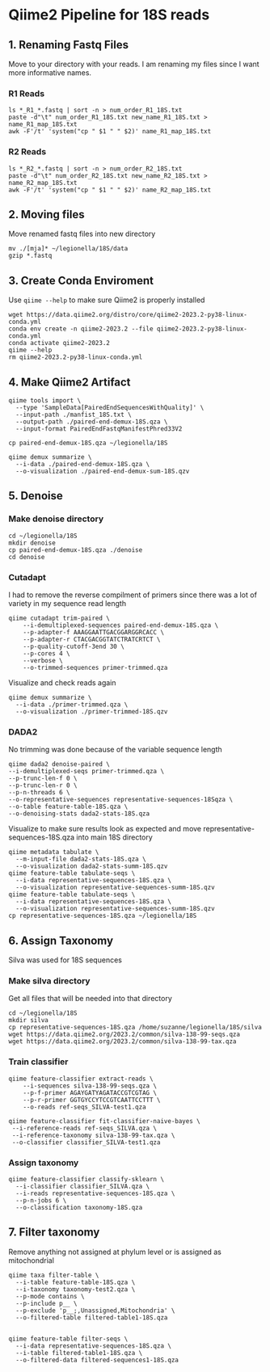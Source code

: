 # Qiime2 Pipeline for 18S reads
## 1. Renaming Fastq Files
Move to your directory with your reads. I am renaming my files since I want more informative names. 
### R1 Reads
```
ls *_R1_*.fastq | sort -n > num_order_R1_18S.txt
paste -d"\t" num_order_R1_18S.txt new_name_R1_18S.txt > name_R1_map_18S.txt
awk -F'/t' 'system("cp " $1 " " $2)' name_R1_map_18S.txt
```
### R2 Reads
```
ls *_R2_*.fastq | sort -n > num_order_R2_18S.txt
paste -d"\t" num_order_R2_18S.txt new_name_R2_18S.txt > name_R2_map_18S.txt
awk -F'/t' 'system("cp " $1 " " $2)' name_R2_map_18S.txt
```
## 2. Moving files
Move renamed fastq files into new directory
```
mv ./[mja]* ~/legionella/18S/data
gzip *.fastq
```
## 3. Create Conda Enviroment
Use `qiime --help` to make sure Qiime2 is properly installed
```
wget https://data.qiime2.org/distro/core/qiime2-2023.2-py38-linux-conda.yml
conda env create -n qiime2-2023.2 --file qiime2-2023.2-py38-linux-conda.yml
conda activate qiime2-2023.2
qiime --help
rm qiime2-2023.2-py38-linux-conda.yml
```
## 4. Make Qiime2 Artifact 
```
qiime tools import \
  --type 'SampleData[PairedEndSequencesWithQuality]' \
  --input-path ./manfist_18S.txt \
  --output-path ./paired-end-demux-18S.qza \
  --input-format PairedEndFastqManifestPhred33V2

cp paired-end-demux-18S.qza ~/legionella/18S

qiime demux summarize \
  --i-data ./paired-end-demux-18S.qza \
  --o-visualization ./paired-end-demux-sum-18S.qzv
```
## 5. Denoise
### Make denoise directory
```
cd ~/legionella/18S
mkdir denoise
cp paired-end-demux-18S.qza ./denoise
cd denoise
```
### Cutadapt
I had to remove the reverse compilment of primers since there was a lot of variety in my sequence read length
```
qiime cutadapt trim-paired \
    --i-demultiplexed-sequences paired-end-demux-18S.qza \
    --p-adapter-f AAAGGAATTGACGGARGGRCACC \
    --p-adapter-r CTACGACGGTATCTRATCRTCT \
    --p-quality-cutoff-3end 30 \
    --p-cores 4 \
    --verbose \
    --o-trimmed-sequences primer-trimmed.qza
```
Visualize and check reads again
```
qiime demux summarize \
  --i-data ./primer-trimmed.qza \
  --o-visualization ./primer-trimmed-18S.qzv
```
### DADA2
No trimming was done because of the variable sequence length
```
qiime dada2 denoise-paired \
--i-demultiplexed-seqs primer-trimmed.qza \
--p-trunc-len-f 0 \
--p-trunc-len-r 0 \
--p-n-threads 6 \
--o-representative-sequences representative-sequences-18Sqza \
--o-table feature-table-18S.qza \
--o-denoising-stats dada2-stats-18S.qza
```
Visualize to make sure results look as expected and move representative-sequences-18S.qza into main 18S directory
```
qiime metadata tabulate \
  --m-input-file dada2-stats-18S.qza \
  --o-visualization dada2-stats-summ-18S.qzv
qiime feature-table tabulate-seqs \
  --i-data representative-sequences-18S.qza \
  --o-visualization representative-sequences-summ-18S.qzv
qiime feature-table tabulate-seqs \
  --i-data representative-sequences-18S.qza \
  --o-visualization representative-sequences-summ-18S.qzv
cp representative-sequences-18S.qza ~/legionella/18S
```
## 6. Assign Taxonomy
Silva was used for 18S sequences

### Make silva directory
Get all files that will be needed into that directory
```
cd ~/legionella/18S
mkdir silva
cp representative-sequences-18S.qza /home/suzanne/legionella/18S/silva
wget https://data.qiime2.org/2023.2/common/silva-138-99-seqs.qza
wget https://data.qiime2.org/2023.2/common/silva-138-99-tax.qza
```
### Train classifier
```
qiime feature-classifier extract-reads \
    --i-sequences silva-138-99-seqs.qza \
    --p-f-primer AGAYGATYAGATACCGTCGTAG \
    --p-r-primer GGTGYCCYTCCGTCAATTCCTTT \
    --o-reads ref-seqs_SILVA-test1.qza

qiime feature-classifier fit-classifier-naive-bayes \
 --i-reference-reads ref-seqs_SILVA.qza \
 --i-reference-taxonomy silva-138-99-tax.qza \
 --o-classifier classifier_SILVA-test1.qza
```
### Assign taxonomy
```
qiime feature-classifier classify-sklearn \
  --i-classifier classifier_SILVA.qza \
  --i-reads representative-sequences-18S.qza \
  --p-n-jobs 6 \
  --o-classification taxonomy-18S.qza
 ```

## 7. Filter taxonomy
Remove anything not assigned at phylum level or is assigned as mitochondrial
```
qiime taxa filter-table \
  --i-table feature-table-18S.qza \
  --i-taxonomy taxonomy-test2.qza \
  --p-mode contains \
  --p-include p__ \
  --p-exclude 'p__;,Unassigned,Mitochondria' \
  --o-filtered-table filtered-table1-18S.qza


qiime feature-table filter-seqs \
  --i-data representative-sequences-18S.qza \
  --i-table filtered-table1-18S.qza \
  --o-filtered-data filtered-sequences1-18S.qza
```





